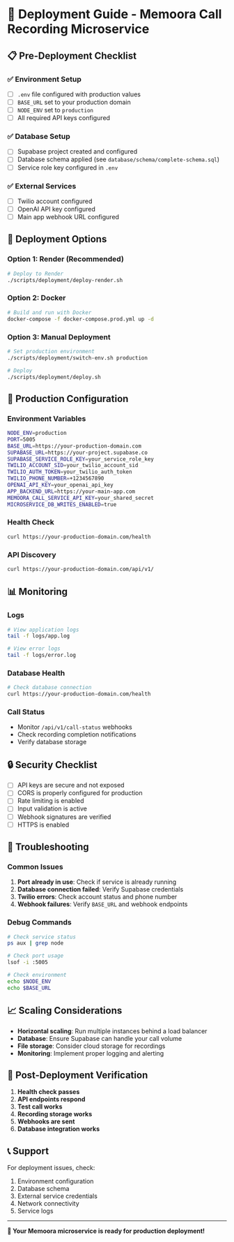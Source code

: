# 🚀 Deployment Guide - Memoora Call Recording Microservice

## 📋 Pre-Deployment Checklist

### ✅ Environment Setup
- [ ] `.env` file configured with production values
- [ ] `BASE_URL` set to your production domain
- [ ] `NODE_ENV` set to `production`
- [ ] All required API keys configured

### ✅ Database Setup
- [ ] Supabase project created and configured
- [ ] Database schema applied (see `database/schema/complete-schema.sql`)
- [ ] Service role key configured in `.env`

### ✅ External Services
- [ ] Twilio account configured
- [ ] OpenAI API key configured
- [ ] Main app webhook URL configured

## 🚀 Deployment Options

### Option 1: Render (Recommended)
```bash
# Deploy to Render
./scripts/deployment/deploy-render.sh
```

### Option 2: Docker
```bash
# Build and run with Docker
docker-compose -f docker-compose.prod.yml up -d
```

### Option 3: Manual Deployment
```bash
# Set production environment
./scripts/deployment/switch-env.sh production

# Deploy
./scripts/deployment/deploy.sh
```

## 🔧 Production Configuration

### Environment Variables
```bash
NODE_ENV=production
PORT=5005
BASE_URL=https://your-production-domain.com
SUPABASE_URL=https://your-project.supabase.co
SUPABASE_SERVICE_ROLE_KEY=your_service_role_key
TWILIO_ACCOUNT_SID=your_twilio_account_sid
TWILIO_AUTH_TOKEN=your_twilio_auth_token
TWILIO_PHONE_NUMBER=+1234567890
OPENAI_API_KEY=your_openai_api_key
APP_BACKEND_URL=https://your-main-app.com
MEMOORA_CALL_SERVICE_API_KEY=your_shared_secret
MICROSERVICE_DB_WRITES_ENABLED=true
```

### Health Check
```bash
curl https://your-production-domain.com/health
```

### API Discovery
```bash
curl https://your-production-domain.com/api/v1/
```

## 📊 Monitoring

### Logs
```bash
# View application logs
tail -f logs/app.log

# View error logs
tail -f logs/error.log
```

### Database Health
```bash
# Check database connection
curl https://your-production-domain.com/health
```

### Call Status
- Monitor `/api/v1/call-status` webhooks
- Check recording completion notifications
- Verify database storage

## 🔒 Security Checklist

- [ ] API keys are secure and not exposed
- [ ] CORS is properly configured for production
- [ ] Rate limiting is enabled
- [ ] Input validation is active
- [ ] Webhook signatures are verified
- [ ] HTTPS is enabled

## 🚨 Troubleshooting

### Common Issues
1. **Port already in use**: Check if service is already running
2. **Database connection failed**: Verify Supabase credentials
3. **Twilio errors**: Check account status and phone number
4. **Webhook failures**: Verify `BASE_URL` and webhook endpoints

### Debug Commands
```bash
# Check service status
ps aux | grep node

# Check port usage
lsof -i :5005

# Check environment
echo $NODE_ENV
echo $BASE_URL
```

## 📈 Scaling Considerations

- **Horizontal scaling**: Run multiple instances behind a load balancer
- **Database**: Ensure Supabase can handle your call volume
- **File storage**: Consider cloud storage for recordings
- **Monitoring**: Implement proper logging and alerting

## 🎯 Post-Deployment Verification

1. **Health check passes**
2. **API endpoints respond**
3. **Test call works**
4. **Recording storage works**
5. **Webhooks are sent**
6. **Database integration works**

## 📞 Support

For deployment issues, check:
1. Environment configuration
2. Database schema
3. External service credentials
4. Network connectivity
5. Service logs

---

**🎉 Your Memoora microservice is ready for production deployment!**
